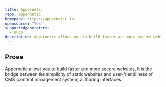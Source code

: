 ```yaml
---
title: Appernetic
repo: appernetic
homepage: https://appernetic.io
opensource: "Yes"
supportedgenerators:
  - Hugo
description: Appernetic allows you to build faster and more secure websites, it is the bridge between the simplicity of static websites and user-friendliness of CMS (content management system) authoring interfaces.
---
```

## Prose
Appernetic allows you to build faster and more secure websites, it is the bridge between the simplicity of static websites and user-friendliness of CMS (content management system) authoring interfaces.